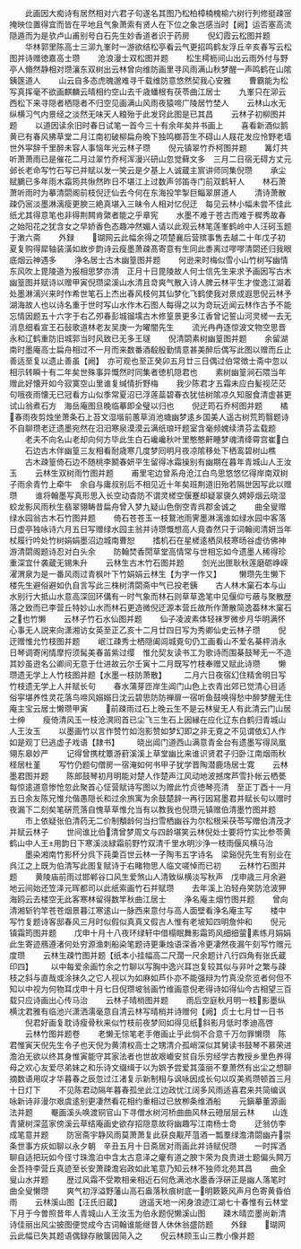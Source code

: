 <!-- { "loadSidebar": true } -->
　　此画因大痴诗有居然相对六君子句遂名其图乃松柏樟楠槐榆六树行列修挺疎宻掩映位置得宜而皆在平地且气象萧索有贤人在下位之象岂感当时【阙】运否塞高流隠遁而为是欤卢山甫别号白石先生妙香道者识于药房
　　倪幻霞云松图并题
　　华林郭里陈高士三泖九峯时一游欲结松亭看云气更招鸣鹤友浮丘辛亥春写云松图并诗赠徳嘉高士瓒
　　沧浪漫士双松图并题
　　松生樗枥间山出云雨外付与野亭人翛然静相对瓒瀼东双树出云林曾向维防画里寻风雨满山秋梦醒一声鸣鹤在山隂銕篴道人
　　山云自多态虎魄邈难寻千载维防意悠然契我心安雅
　　曹霸能为松写真挥毫不欲画麒麟云晴相约空山去千歳蟠根有茯苓曲江居士
　　九峯只在泖云西松下来寻隠者栖隠者不归空见画满山风雨夜猿啼广陵居竹埜人
　　云林山水无纵横习气内景经之淡然无味天人粮殆于此发窍此图是已其昌
　　云林子初柳图并题
　　以道因读余旧时春日试笔一首今三十有余年矣并书画上
　　喜看新酒似鹅黄已有春风拂草堂二月江南初破柳扁舟晩下独鸣榔苔生不碍山人屐花发应怜野老墙世外寜辞千里醉未容人事恼年光云林子瓒
　　倪元镇翠竹乔柯图并题
　　篝灯共听萧萧雨已是催花二月过翠竹乔柯浑漫兴研山忽觉藓文多　三月二日宿无碍方丈元邺长老命写竹石写已并赋以发一笑云是夕基上人诚蔵主賔讲师同集倪瓒
　　承尘赋鵩已多年雨木霜筠共愀然昨日不堪江上过数声邻笛寺门前双鹤轩人
　　林石萧萧听雨时为摹清閟阁前枝倪迂仙去今何在东海投竿掣巨鲻翠屏道人
　　清诗萧散疎仍宻淡墨淋漓瘦更腴三絶真堪入三昧令人相对忆倪迂　每见云林小幅未尝不佳此纸尤其得意笔也非得荆闗肯綮者能之乎章宪
　　水墨不难于苍古而难于穉秀故春之始阳花之犹含女之早娇香色态趣冲然媚人请以此观云林笔莲峯鹤岭中人汪砢玉题于潄六斋
　　外録
　　瑚网云此幅余得之项楚襄后营殡事售去越二十年戊子初夏复购得犀轴装潢如故步韵诗云瘦墨萧疎髙寄意有生同此黍离过嘐嘐清閟还归我眼底烟云神遇多
　　浄名居士古木幽篁图并题
　　何逊来时梅似雪小山竹树写幽情东风吹上毘陵道为报相思梦亦清　正月十日毘陵故人何士信先生来求予画因写古木幽篁图并赋诗以赠甲寅倪瓒梁溪山水清且竒爽气散入诗人脾云林平生才俊逸江湖着处墨淋漓兴来时作希世笔石上杰出春风枝何其仙梦化飞鹤使我对景成遐思倪云林予湖海故人也以诗名重于世时写山水作木石图人每得之以为竒玩近闻云林作古予不能忘情因题五十六字于右乙夘春彭城镏壖古木修篁景更多江香曾记誓山河灵槎一去无消息细看宣王石鼔歌道林老友吴庚一为曜闇先生
　　流光冉冉逐惊波文物空思晋永和辽鹤重防旧城郭当时风致已无多王璲
　　倪清閟素树幽篁图并题
　　余留湖南时墨庵高士扁舟相过不一月而来数番酒殽殷勤情意甚美醉后偶写此图以赠而丘止善适至复以遗止善虽【阙】　亦可观也至正癸卯五月廿三日偶过伯常徴士斋中忽以相示转瞬十有二年矣世殊事异慨然时同集者徳机隠君也
　　素树幽篁涧石隈当年赠此好懐开如今寂寞空山里谁复缄情折野梅
　　我少陈君才五霜未应白髪视茫茫句哦夜雨懐无已冠看方山似季常夏沼已浮莲蘂碧春衣犹怯树隂凉久知服食清虚甚更试山翁煮石方　海岳庵图旦晚临摹即全璧以归也
　　倪迂筠石乔柯图并题
　　橘春雨夜剪烛坐萧条石上苔文湿堦前蕙草消池塘幽梦逺乡国美人遥古树荒筠翳题诗不自聊瓒老迂遗墨宛然在汨汨寒泉漠漠云满纸琅玕题室含毫频媿续清芬孟载题
　　老夫不向名山老却向何方毕此生白石巉巉秋叶里憨憨鼾睡梦魂清绛霄宫崔白
　　石边古木伴幽篁三友相看耐歳寒几度梦囘明月夜凉隂移处下栖鸾碧树山樵
　　古木疎篁倚石边不随桃李鬭春妍平生留得冰霜操别有幽期在暮年青城山人王汝玉
　　云林生双树雨竹图并题
　　甫里宅边曾系舟沧江白鸟思悠悠忆得岸南双树子雨余青竹上牵牛　余自与庸叔别后不相见近十年矣班荆道旧殆若隔世因写此以赠瓒
　　谁将翰墨写真形思入长空动杳防不谓灵槎空偃蹇却疑翠褏久娉婷烟云晓湿蛟龙影风雨秋生翡翠翎畴昔扁舟曾入梦九疑山色倒空青呉郡金诚之
　　曲全叟赠绿水园翁古木石竹图并题
　　倚石苍苍玉一枝鵞池雨霁墨淋漓谁如绿水园中客落日虚亭独咏诗六月五日写赠绿水园主翁并诗瓒慨想高人竟杳然只于词翰阅清妍当年杖履行吟处竹树娟娟墨沼边城南曹恕
　　搘机石在星槎逺栖凤枝寒旸谷虚彷佛神游清閟阁题诗忍对白头余
　　防翰焚香閍草堂高情常与世相忘如今遗墨人稀得珍重深宜什袭蔵无锡朱升
　　云林生古木竹石图并题
　　剑光出匣耿秋莲磨砺峥嵘濯渭泉为是一番风雨过青枫叶下竹娟娟云林生【为字一作又】
　　懒瓒先生懒下楼先生避俗避如仇自言写此三株树清閟斋中气已投老銕
　　古人林木窠石本与山水别行大抵山水意高深回环傋有一时气象而林石则草草逸笔中见偃仰亏蔽与聚散歴落之致而已李营丘特妙山水而林石更造微倪迂源本营丘故所作萧散简逸葢林木窠石之也竹懒
　　云林子竹石水仙图并题
　　仙子凌波素体轻袜罗微步月华明满怀心事无人説来向潇湘访女英至正乙亥十二月廿四日写为秀卿仙史云林子瓒
　　倪迂赠惟允竹枝图并题
　　岷江疎秀士栖隠阖闾城覔句仍工画看山不爱名棊枰消永日琴调寄闲情摩捋须髯美春苖紫过缨　惟允契友读书工为歌诗而围棊鼓琴无一不造其妙虽逰名公卿间无意于仕进故云尔壬寅十二月既写竹枝奉赠又赋此诗瓒
　　懒瓒遗无学上人竹枝图并题【水墨一枝防萧散】
　　二月六日夜宿幻住精舍明日写竹枝遗无学上人并赋长句
　　春水蒲芽匝岸生阊门山色上衣青出郊已觉清心目适俗寜堪养性灵花落鸟啼风嫋嫋日沈云碧思防防禅扉一宿听鱼鼓唤得愁中醉梦醒无住庵主宝云居士懒瓒甲寅
　　前疎雨过石上晚云生不是云林叟无人有此清云门山居士绅
　　瘦倚清风玉一枝沧溟囘首已尘飞三生石上因縁在应化辽东白鹤归青城山人王汝玉
　　以墨画竹以言作赞竹如泡影赞如梦幻即之非无覔之不见谓依幻人作如是观丁巳逃虚子戏语【隷书】
　　晓出阊门道西山满意青金台有遗墨写得凤凰翎东皋妙严
　　记得曾携枕簟游葑溪溪上草堂幽比来谁识贤君子归卧江南烟雨秋柽居杜堇
　　写竹仍题句僧房一宿淹如何书甲子犹学晋陶潜鹿场居士寛
　　云林墨君图并题
　　陈郎鼓琴初月明能对楚人作楚声江风动地波撼席芦雪扑帐云栖甍每惊逺道意惨怆忽此聚首心怔营赋诗写图以为赠此竹贞徳琴亮清　至正丁酉十一月五日余友陈兄惟允偕愚隠长和过余旅寓为余鼓楚辞一再行因冩墨君并赋长句以赠时夜漏下二刻矣笔硏荒落自愧草草惟允当有以教我也倪瓒元镇赠伯清墨竹图并题
　　市上依疑张伯清药无二价制頺龄何当扫雪栖幽谷为尔松根采茯苓写赠伯清茂才并赋云林子
　　世间谁比伯清曾梦周文与四龄堪笑云林倪处士要将竹实比参苓黄鹤山中人王用韵日下寒溪淡緑霜前野竹双清千里水明沙浄一枝雨偃风横马治
　　墨染湘南竹影杯分呉下莼羮百世云林一子陶韦五字诗名　梁谿倪先生有别业在呉江之上既为伯清写此图复赋诗于右睹物思人临文嗟悼而已初
　　云林竹石图并题
　　黄陵庙前雨过邯郸谷口风生爱煞山人清致纵横淡写秋声　戊申歳三月余避地云间始还笠泽元晖都司以此纸索画竹石并赋瓒
　　去年溪上泊轻舟笑防沧波狎海鸥云去楼空无此客寒林留得数竿秋曲江居士
　　浄名庵主烟竹图并题
　　曾向清湘斩钓竿苍苍烟景暮江寒逺山一脉西来意付与高人面壁看浄名庵主写
　　楼中写竹复题诗客邸春风三月时似假似真真又假古人惟有老坡知四明詹仲和
　　倪元镇霜筠图并题
　　戊申十月十八夜环绿轩中借榻眠舞影霜筠风细细萤素练月娟娟此生寄迹鴈遵渚何处穷源渔刺船染笔题诗更秉烛语深香冷更凄然夜漏午刻写竹赠元度瓒
　　云林生疎竹图并题【纸本小挂幅高二尺濶一尺余题计八行四角有张氏蔵印四】
　　以中每爱余画竹余之竹聊以写胸中逸兴耳岂复较其似与非叶之繁与疎枝之斜与直哉或涂抹久之它人视以为如麻如芦仆亦不能强辩为竹真没奈览者何但不知以中视为何物耳戊申十月七日倪瓒坡翁画竹维画意倪老得诗如得仙今古相望三百载只应诗画出心传马治
　　云林子晴梢图并题
　　雨后空庭秋月明一枝影墨纵横沈君雅有临池兴潇洒濡毫意自清云林写晴梢并诗赠何【阙】贞士七月廿一日书
　　倪君好画复耽诗瘦骨秋来似竹枝前夜梦囘如得见纸斜影月低时季迪高啓
　　云林竹图并题卷
　　老懒无悰笔老手倦画止乎此倘不合意千万勿罪懒瓒　陈君惟寅天倪先生令子也天倪为黄清权高士之甥清介孤峭深似其舅读书鼓琴不慕荣进澹泊无欲以终其身惟寅能守其家法者也世故艰巇安贫自乐穷经学古教授乡里色养得母之欢心友爱尽弟妹之和乐诗文缀缉于以为娯予尝爱其藻丽不羣萧然有出尘之想聊摘数语用叹才华暮春之辰忽过江渚复示新制相与讽咏因成长句以叹美焉瓒顿首三月十日灯下
　　不见陈君动隔年暮春孤坐此江边政忧江阔多风雨适喜君来共简编讽咏新诗非漫尔艰虞逺别更凄然看花相约重相过已放栁条维酒船
　　元鎭摹董源画法并题
　　罨画溪头唤渡铜官山下寻僧水树河桥曲曲风林云磴层层云林
　　山连青黛树深蓝家傍溪云草结庵画史欲存招隠意故将幽趣写江南杨士竒
　　迂翁仿李成笔意并题
　　防宻斋宇静风雨莫萧萧复此获良觏芹菹酒一瓢羣绿澹清閟幽卉崇条世事方疢如聊以永夕朝　辛丑五月十日斋居对雨画此并诗赋倪瓒
　　一时挥洒聊自适把玩如今径寸珠澹泊中含太古意泽之癯有道之腴卞荣为良贵进士题偏头闗万金吾持李营丘真迹至长安萧疎澹宕政如此笔意乃知云林不独师北苑其昌
　　曲全叟山水并题
　　歴过风霜不受欺相亲相近石何危满池水墨香浮硏正是幽人落笔时曲全叟懒瓒
　　爽气初浮溢野藩山高石盎落秋痕树底一明簌簌风声月色寄黄昏伯雨
　　云林溪山图【汪氏旧蔵】
　　逍遥天地一闲身浪迹江湖七十春惟有云林堂下月于今曽照昔年人青城山人王汝玉为伯永题倪懒溪山图
　　疎木晴峦墨尚新清诗佳丽出风尘披图便觉成今古词翰谁能继昔人休休翁盛防题
　　外録
　　瑚网云此幅已失其题语偶録存敝箧因简入之
　　倪云林顾玉山三教小像并题

